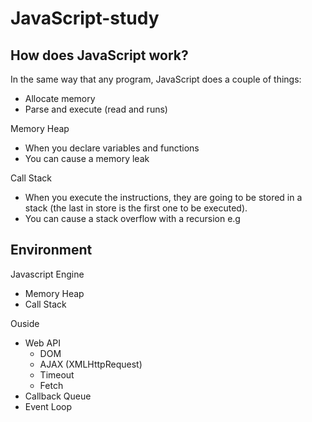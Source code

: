 # JavaScript-study

## How does JavaScript work?

In the same way that any program, JavaScript does a couple of things:
- Allocate memory
- Parse and execute (read and runs)

Memory Heap
- When you declare variables and functions
- You can cause a memory leak

Call Stack
- When you execute the instructions, they are going to be stored in a stack (the last in store is the first one to be executed).
- You can cause a stack overflow with a recursion e.g

## Environment

  Javascript Engine
  - Memory Heap
  - Call Stack

  Ouside
  - Web API
    - DOM
    - AJAX (XMLHttpRequest)
    - Timeout
    - Fetch
  - Callback Queue
  - Event Loop
